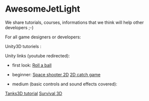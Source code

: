 # AwesomeJetLight
We share tutorials, courses, informations that we think will help other developers ;-)

For all game designers or developers:

Unity3D tutoriels :

Unity links (youtube redirected): 
     
* first look: 
[Roll a ball](https://unity3d.com/learn/tutorials/projects/roll-ball-tutorial)
              
* beginner:
[Space shooter 2D](https://unity3d.com/learn/tutorials/projects/space-shooter-tutorial)
[2D catch game](https://unity3d.com/learn/tutorials/topics/2d-game-creation/2d-catch-game-pt-1?playlist=17093)
              
* medium (basic controls and sound effects covered): 

[Tanks3D tutorial](https://unity3d.com/learn/tutorials/projects/tanks-tutorial)
[Survival 3D](https://unity3d.com/learn/tutorials/projects/survival-shooter-tutorial)
          
